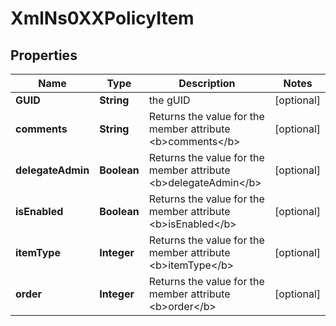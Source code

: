 
# XmlNs0XXPolicyItem

## Properties
Name | Type | Description | Notes
------------ | ------------- | ------------- | -------------
**GUID** | **String** | the gUID |  [optional]
**comments** | **String** | Returns the value for the member attribute &lt;b&gt;comments&lt;/b&gt; |  [optional]
**delegateAdmin** | **Boolean** | Returns the value for the member attribute &lt;b&gt;delegateAdmin&lt;/b&gt; |  [optional]
**isEnabled** | **Boolean** | Returns the value for the member attribute &lt;b&gt;isEnabled&lt;/b&gt; |  [optional]
**itemType** | **Integer** | Returns the value for the member attribute &lt;b&gt;itemType&lt;/b&gt; |  [optional]
**order** | **Integer** | Returns the value for the member attribute &lt;b&gt;order&lt;/b&gt; |  [optional]



